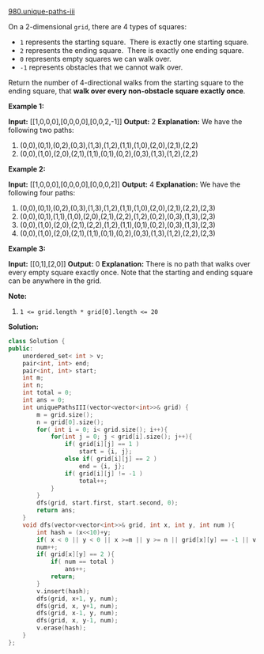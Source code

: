 [980.unique-paths-iii](https://leetcode.com/problems/unique-paths-iii/)  

On a 2-dimensional `grid`, there are 4 types of squares:

*   `1` represents the starting square.  There is exactly one starting square.
*   `2` represents the ending square.  There is exactly one ending square.
*   `0` represents empty squares we can walk over.
*   `-1` represents obstacles that we cannot walk over.

Return the number of 4-directional walks from the starting square to the ending square, that **walk over every non-obstacle square exactly once**.

**Example 1:**

**Input:** \[\[1,0,0,0\],\[0,0,0,0\],\[0,0,2,-1\]\]
**Output:** 2
**Explanation:** We have the following two paths: 
1. (0,0),(0,1),(0,2),(0,3),(1,3),(1,2),(1,1),(1,0),(2,0),(2,1),(2,2)
2. (0,0),(1,0),(2,0),(2,1),(1,1),(0,1),(0,2),(0,3),(1,3),(1,2),(2,2)

**Example 2:**

**Input:** \[\[1,0,0,0\],\[0,0,0,0\],\[0,0,0,2\]\]
**Output:** 4
**Explanation:** We have the following four paths: 
1. (0,0),(0,1),(0,2),(0,3),(1,3),(1,2),(1,1),(1,0),(2,0),(2,1),(2,2),(2,3)
2. (0,0),(0,1),(1,1),(1,0),(2,0),(2,1),(2,2),(1,2),(0,2),(0,3),(1,3),(2,3)
3. (0,0),(1,0),(2,0),(2,1),(2,2),(1,2),(1,1),(0,1),(0,2),(0,3),(1,3),(2,3)
4. (0,0),(1,0),(2,0),(2,1),(1,1),(0,1),(0,2),(0,3),(1,3),(1,2),(2,2),(2,3)

**Example 3:**

**Input:** \[\[0,1\],\[2,0\]\]
**Output:** 0
**Explanation:** 
There is no path that walks over every empty square exactly once.
Note that the starting and ending square can be anywhere in the grid.

**Note:**

1.  `1 <= grid.length * grid[0].length <= 20`  



**Solution:**  

```cpp
class Solution {
public:
    unordered_set< int > v;
    pair<int, int> end;
    pair<int, int> start;
    int m;
    int n;
    int total = 0;
    int ans = 0;
    int uniquePathsIII(vector<vector<int>>& grid) {
        m = grid.size();
        n = grid[0].size();
        for( int i = 0; i< grid.size(); i++){
            for(int j = 0; j < grid[i].size(); j++){
                if( grid[i][j] == 1 )
                    start = {i, j};
                else if( grid[i][j] == 2 )
                    end = {i, j};
                if( grid[i][j] != -1 )
                    total++;
            }
        }
        dfs(grid, start.first, start.second, 0);
        return ans;
    }
    void dfs(vector<vector<int>>& grid, int x, int y, int num ){
        int hash = (x<<10)+y;
        if( x < 0 || y < 0 || x >=m || y >= n || grid[x][y] == -1 || v.count(hash) ) return;
        num++;
        if( grid[x][y] == 2 ){
            if( num == total )
                ans++;
            return;
        }
        v.insert(hash);
        dfs(grid, x+1, y, num);
        dfs(grid, x, y+1, num);
        dfs(grid, x-1, y, num);
        dfs(grid, x, y-1, num);
        v.erase(hash);
    }
};
```
      